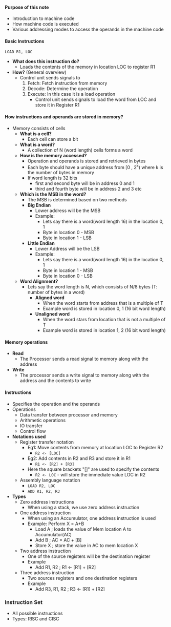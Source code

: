 
#### Purpose of this note
- Introduction to machine code
- How machine code is executed
- Various addressing modes to access the operands in the machine code

#### Basic Instructions

```
LOAD R1, LOC
```

- **What does this instruction do?**
	- Loads the contents of the memory in location LOC to register R1
- **How?** (General overview)
	- Control unit sends signals to
		1. Fetch: Fetch instruction from memory
		2. Decode: Determine the operation
		3. Execute: In this case it is a load operation
			- Control unit sends signals to load the word from LOC and store it in Register R1

#### How instructions and operands are stored in memory?
- Memory consists of cells 
	- **What is a cell?**
		- Each cell can store a bit
	- **What is a word?**
		- A collection of N (word length) cells forms a word
	- **How is the memory accessed?**
		- Operation and operands is stored and retrieved in bytes
		- Each byte should have a unique address from \[0 , 2<sup>k</sup>) where k is the number of bytes in memory
		- If word length is 32 bits
			- first and second byte will be in address 0 and 1
			- third and fourth byte will be in address 2 and 3 etc
	- **Which is the MSB in the word?**
		- The MSB is determined based on two methods
		- **Big Endian**
			- Lower address will be the MSB
			- Example: 
				- Lets say there is a word(word length 16) in the location 0, 1
				- Byte in location 0 - MSB
				- Byte in location 1 - LSB
		- **Little Endian**
			- Lower Address will be the LSB
			- Example: 
				- Lets say there is a word(word length 16) in the location 0, 1
				- Byte in location 1 - MSB
				- Byte in location 0 - LSB
	- **Word Alignment?**
		- Lets say the word length is N, which consists of N/8 bytes (T: number of bytes in a word)
			- **Aligned word**
				- When the word starts from address that is a multiple of T
				- Example word is stored in location 0, 1 (16 bit word length)
			- **Unaligned word**
				- When the word stars from location that is not a multiple of T
				- Example word is stored in location 1, 2 (16 bit word length)

#### Memory operations
- **Read**
	- The Processor sends a read signal to memory along with the address 
- **Write**
	- The processor sends a write signal to memory along with the address and the contents to write

#### Instructions
- Specifies the operation and the operands
- Operations
	- Data transfer between processor and memory
	- Arithmetic operations
	- IO transfer
	- Control flow 
- **Notations used**
	- Register transfer notation
		- Eg1: Move contents from memory at location LOC to Register R2
			-  ``R2 <- [LOC]``
		- Eg2: Add contents in R2 and R3 and store it in R1 
			-  ``R1 <- [R2] + [R3]``
		- Here the square brackets "\[]" are used to specify the contents
			- ``R2 <- LOC``  - will store the immediate value LOC in R2
	- Assembly language notation
		- ``LOAD R2, LOC`` 
		- ``ADD R1, R2, R3``
- **Types**
	- Zero address instructions
		- When using a stack, we use zero address instruction
	- One address instruction
		- When using an Accumulator, one address instruction is used
		- Example: Perform X = A+B
			- Load A      ; loads the value of Mem location A to Accumulator(AC)
			- Add B       ; AC = AC + \[B]
			- Store X     ; store the value in AC to mem location X
	- Two address instruction
		- One of the source registers will be the destination register
		- Example
			- Add R1, R2            ; R1  <-  \[R1] + \[R2]
	- Three address instruction
		- Two sources registers and one destination registers
		- Example
			- Add R3, R1, R2     ; R3  <-  \[R1] + \[R2]

### Instruction Set
- All possible instructions
- Types: RISC and CISC